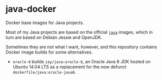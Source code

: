 # java-docker
Docker base images for Java projects.

Most of my Java projects are based on the official
[`java`](https://registry.hub.docker.com/_/java/) images, which in turn
are based on Debian Jessie and OpenJDK.

Sometimes they are not what I want, however, and this repository contains
Docker image builds for some alternatives.

* `oracle-8` builds `iay/java:oracle-8`, an Oracle Java 8 JDK hosted on
Ubuntu 14.04 LTS as a replacement for the now defunct
`dockerfile/java:oracle-java8`.


